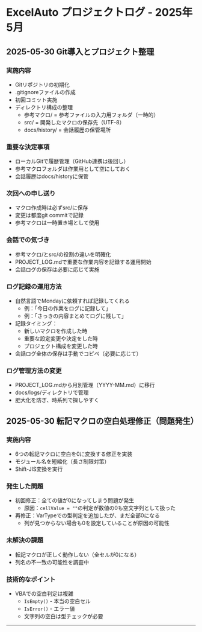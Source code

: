 # ExcelAuto プロジェクトログ - 2025年5月

## 2025-05-30 Git導入とプロジェクト整理

### 実施内容
- Gitリポジトリの初期化
- .gitignoreファイルの作成
- 初回コミット実施
- ディレクトリ構成の整理
  - 参考マクロ/ = 参考ファイルの入力用フォルダ（一時的）
  - src/ = 開発したマクロの保存先（UTF-8）
  - docs/history/ = 会話履歴の保管場所

### 重要な決定事項
- ローカルGitで履歴管理（GitHub連携は後回し）
- 参考マクロフォルダは作業用として空にしておく
- 会話履歴はdocs/historyに保管

### 次回への申し送り
- マクロ作成時は必ずsrc/に保存
- 変更は都度git commitで記録
- 参考マクロは一時置き場として使用

### 会話での気づき
- 参考マクロ/とsrc/の役割の違いを明確化
- PROJECT_LOG.mdで重要な作業内容を記録する運用開始
- 会話ログの保存は必要に応じて実施

### ログ記録の運用方法
- 自然言語でMondayに依頼すれば記録してくれる
  - 例：「今日の作業をログに記録して」
  - 例：「さっきの内容まとめてログに残して」
- 記録タイミング：
  - 新しいマクロを作成した時
  - 重要な設定変更や決定をした時
  - プロジェクト構成を変更した時
- 会話ログ全体の保存は手動でコピペ（必要に応じて）

### ログ管理方法の変更
- PROJECT_LOG.mdから月別管理（YYYY-MM.md）に移行
- docs/logs/ディレクトリで管理
- 肥大化を防ぎ、時系列で探しやすく

## 2025-05-30 転記マクロの空白処理修正（問題発生）

### 実施内容
- 6つの転記マクロに空白を0に変換する修正を実装
- モジュール名を短縮化（長さ制限対策）
- Shift-JIS変換を実行

### 発生した問題
- 初回修正：全ての値が0になってしまう問題が発生
  - 原因：`cellValue = ""`の判定が数値の0も空文字列として扱った
- 再修正：VarTypeでの型判定を追加したが、まだ全部0になる
  - 列が見つからない場合も0を設定していることが原因の可能性

### 未解決の課題
- 転記マクロが正しく動作しない（全セルが0になる）
- 列名の不一致の可能性を調査中

### 技術的なポイント
- VBAでの空白判定は複雑
  - `IsEmpty()` - 本当の空白セル
  - `IsError()` - エラー値
  - 文字列の空白は型チェックが必要

---